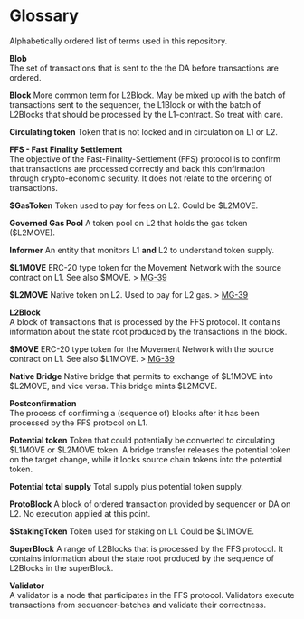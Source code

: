 # Glossary

Alphabetically ordered list of terms used in this repository.

**Blob**  
The set of transactions that is sent to the the DA before transactions are ordered.

**Block**
More common term for L2Block. May be mixed up with the batch of transactions sent to the sequencer, the L1Block or with the batch of L2Blocks that should be processed by the L1-contract. So treat with care.

**Circulating token**
Token that is not locked and in circulation on L1 or L2.

**FFS - Fast Finality Settlement**  
The objective of the Fast-Finality-Settlement (FFS) protocol is to confirm that transactions are processed correctly and back this confirmation through crypto-economic security. It does not relate to the ordering of transactions.

**\$GasToken**
Token used to pay for fees on L2. Could be \$L2MOVE.

**Governed Gas Pool**
A token pool on L2 that holds the gas token (\$L2MOVE).

**Informer**
An entity that monitors L1 **and** L2 to understand token supply.

**\$L1MOVE**
ERC-20 type token for the Movement Network with the source contract on L1. See also \$MOVE. > [MG-39](./MG/mg-39/README.md)

**\$L2MOVE**
Native token on L2. Used to pay for L2 gas. > [MG-39](./MG/mg-39/README.md)

**L2Block**  
A block of transactions that is processed by the FFS protocol. It contains information about the state root produced by the transactions in the block.

**\$MOVE**
ERC-20 type token for the Movement Network with the source contract on L1. See also \$L1MOVE. > [MG-39](./MG/mg-39/README.md)

**Native Bridge**
Native bridge that permits to exchange of \$L1MOVE into \$L2MOVE, and vice versa. This bridge mints \$L2MOVE.

**Postconfirmation**  
The process of confirming a (sequence of) blocks after it has been processed by the FFS protocol on L1.

**Potential token**
Token that could potentially be converted to circulating \$L1MOVE or \$L2MOVE token. A bridge transfer releases the potential token on the target change, while it locks source chain tokens into the potential token.

**Potential total supply**
Total supply plus potential token supply.

**ProtoBlock**
A block of ordered transaction provided by sequencer or DA on L2. No execution applied at this point.

**\$StakingToken**
Token used for staking on L1. Could be \$L1MOVE.

**SuperBlock**
A range of L2Blocks that is processed by the FFS protocol. It contains information about the state root produced by the sequence of L2Blocks in the superBlock.

**Validator**  
A validator is a node that participates in the FFS protocol. Validators execute transactions from sequencer-batches and validate their correctness.
